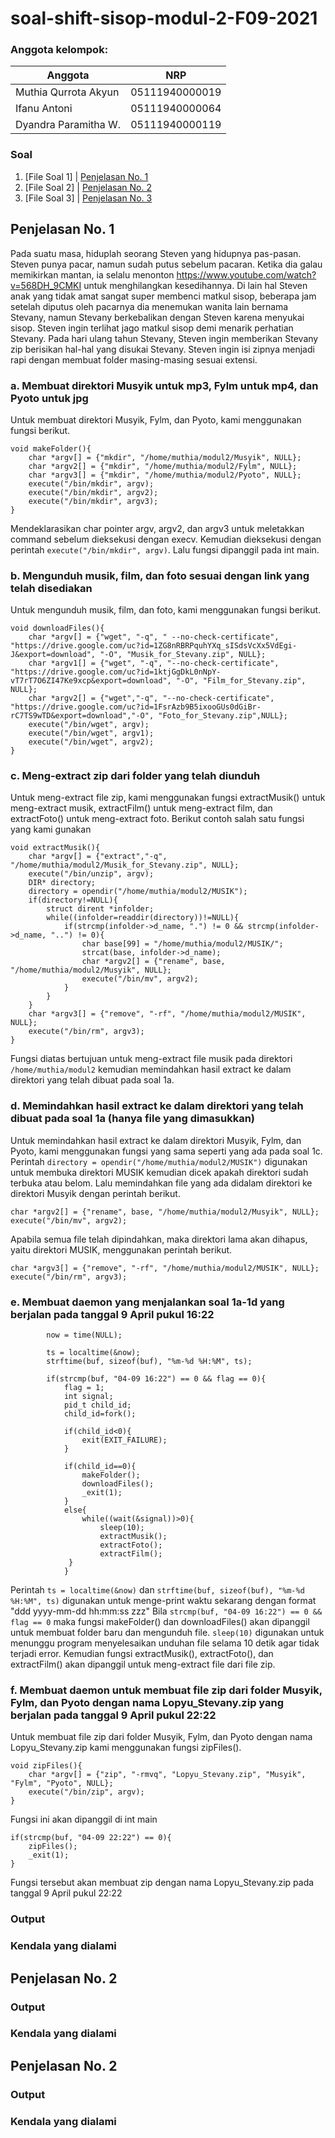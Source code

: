# soal-shift-sisop-modul-2-F09-2021 #

### Anggota kelompok:
Anggota | NRP
------------- | -------------
Muthia Qurrota Akyun | 05111940000019
Ifanu Antoni | 05111940000064
Dyandra Paramitha W. | 05111940000119

### Soal
1. [File Soal 1] | [Penjelasan No. 1](https://github.com/dydyandra/soal-shift-sisop-modul-2-F09-2021#penjelasan-no-1)
2. [File Soal 2] | [Penjelasan No. 2](https://github.com/dydyandra/soal-shift-sisop-modul-2-F09-2021#penjelasan-no-2)
3. [File Soal 3] | [Penjelasan No. 3](https://github.com/dydyandra/soal-shift-sisop-modul-2-F09-2021#penjelasan-no-3)

## Penjelasan No. 1
Pada suatu masa, hiduplah seorang Steven yang hidupnya pas-pasan. Steven punya pacar, namun sudah putus sebelum pacaran. Ketika dia galau memikirkan mantan, ia selalu menonton https://www.youtube.com/watch?v=568DH_9CMKI untuk menghilangkan kesedihannya. 
Di lain hal Steven anak yang tidak amat sangat super membenci matkul sisop, beberapa jam setelah diputus oleh pacarnya dia menemukan wanita lain bernama Stevany, namun Stevany berkebalikan dengan Steven karena menyukai sisop. Steven ingin terlihat jago matkul sisop demi menarik perhatian Stevany.
Pada hari ulang tahun Stevany, Steven ingin memberikan Stevany zip berisikan hal-hal yang disukai Stevany. Steven ingin isi zipnya menjadi rapi dengan membuat folder masing-masing sesuai extensi.

### a. Membuat direktori Musyik untuk mp3, Fylm untuk mp4, dan Pyoto untuk jpg
Untuk membuat direktori Musyik, Fylm, dan Pyoto, kami menggunakan fungsi berikut. 
```
void makeFolder(){
    char *argv[] = {"mkdir", "/home/muthia/modul2/Musyik", NULL};
    char *argv2[] = {"mkdir", "/home/muthia/modul2/Fylm", NULL};
    char *argv3[] = {"mkdir", "/home/muthia/modul2/Pyoto", NULL};
    execute("/bin/mkdir", argv);
    execute("/bin/mkdir", argv2);
    execute("/bin/mkdir", argv3);
}
```
Mendeklarasikan char pointer argv, argv2, dan argv3 untuk meletakkan command sebelum dieksekusi dengan execv. Kemudian dieksekusi dengan perintah `execute("/bin/mkdir", argv)`. Lalu fungsi dipanggil pada int main. 

### b. Mengunduh musik, film, dan foto sesuai dengan link yang telah disediakan
Untuk mengunduh musik, film, dan foto, kami menggunakan fungsi berikut.
```
void downloadFiles(){
    char *argv[] = {"wget", "-q", " --no-check-certificate", "https://drive.google.com/uc?id=1ZG8nRBRPquhYXq_sISdsVcXx5VdEgi-J&export=download", "-O", "Musik_for_Stevany.zip", NULL};
    char *argv1[] = {"wget", "-q", "--no-check-certificate", "https://drive.google.com/uc?id=1ktjGgDkL0nNpY-vT7rT7O6ZI47Ke9xcp&export=download", "-O", "Film_for_Stevany.zip", NULL};
    char *argv2[] = {"wget","-q", "--no-check-certificate", "https://drive.google.com/uc?id=1FsrAzb9B5ixooGUs0dGiBr-rC7TS9wTD&export=download","-O", "Foto_for_Stevany.zip",NULL};
    execute("/bin/wget", argv);
    execute("/bin/wget", argv1);
    execute("/bin/wget", argv2);
}
```

### c. Meng-extract zip dari folder yang telah diunduh
Untuk meng-extract file zip, kami menggunakan fungsi extractMusik() untuk meng-extract musik, extractFilm() untuk meng-extract film, dan extractFoto() untuk meng-extract foto.
Berikut contoh salah satu fungsi yang kami gunakan 
```
void extractMusik(){
    char *argv[] = {"extract","-q", "/home/muthia/modul2/Musik_for_Stevany.zip", NULL};
    execute("/bin/unzip", argv);
    DIR* directory;
    directory = opendir("/home/muthia/modul2/MUSIK");
    if(directory!=NULL){
        struct dirent *infolder;
        while((infolder=readdir(directory))!=NULL){
            if(strcmp(infolder->d_name, ".") != 0 && strcmp(infolder->d_name, "..") != 0){
                char base[99] = "/home/muthia/modul2/MUSIK/";
                strcat(base, infolder->d_name);
                char *argv2[] = {"rename", base, "/home/muthia/modul2/Musyik", NULL};
                execute("/bin/mv", argv2);
            }
        }
    }
    char *argv3[] = {"remove", "-rf", "/home/muthia/modul2/MUSIK", NULL};
    execute("/bin/rm", argv3);
}
```
Fungsi diatas bertujuan untuk meng-extract file musik pada direktori `/home/muthia/modul2` kemudian memindahkan hasil extract ke dalam direktori yang telah dibuat pada soal 1a.

### d. Memindahkan hasil extract ke dalam direktori yang telah dibuat pada soal 1a (hanya file yang dimasukkan)
Untuk memindahkan hasil extract ke dalam direktori Musyik, Fylm, dan Pyoto, kami menggunakan fungsi yang sama seperti yang ada pada soal 1c. Perintah `directory = opendir("/home/muthia/modul2/MUSIK")` digunakan untuk membuka direktori MUSIK kemudian dicek apakah direktori sudah terbuka atau belom. Lalu memindahkan file yang ada didalam direktori ke direktori Musyik dengan perintah berikut.
```
char *argv2[] = {"rename", base, "/home/muthia/modul2/Musyik", NULL};
execute("/bin/mv", argv2);
```
Apabila semua file telah dipindahkan, maka direktori lama akan dihapus, yaitu direktori MUSIK, menggunakan perintah berikut.
```
char *argv3[] = {"remove", "-rf", "/home/muthia/modul2/MUSIK", NULL};
execute("/bin/rm", argv3);
```

### e. Membuat daemon yang menjalankan soal 1a-1d yang berjalan pada tanggal 9 April pukul 16:22
```
        now = time(NULL);
        
        ts = localtime(&now);
        strftime(buf, sizeof(buf), "%m-%d %H:%M", ts);
        
        if(strcmp(buf, "04-09 16:22") == 0 && flag == 0){
            flag = 1;
            int signal;
            pid_t child_id;
            child_id=fork();

            if(child_id<0){
                exit(EXIT_FAILURE);
            }

            if(child_id==0){
                makeFolder();
                downloadFiles();
                _exit(1);
            }
            else{
                while((wait(&signal))>0){
                    sleep(10);
                    extractMusik();
                    extractFoto();
                    extractFilm();
           	 }
            }
```
Perintah `ts = localtime(&now)` dan `strftime(buf, sizeof(buf), "%m-%d %H:%M", ts)` digunakan untuk menge-print waktu sekarang dengan format "ddd yyyy-mm-dd hh:mm:ss zzz"
Bila `strcmp(buf, "04-09 16:22") == 0 && flag == 0` maka fungsi makeFolder() dan downloadFiles() akan dipanggil untuk membuat folder baru dan mengunduh file. `sleep(10)` digunakan untuk menunggu program menyelesaikan unduhan file selama 10 detik agar tidak terjadi error. Kemudian fungsi extractMusik(), extractFoto(), dan extractFilm() akan dipanggil untuk meng-extract file dari file zip.

### f. Membuat daemon untuk membuat file zip dari folder Musyik, Fylm, dan Pyoto dengan nama Lopyu_Stevany.zip yang berjalan pada tanggal 9 April pukul 22:22
Untuk membuat file zip dari folder Musyik, Fylm, dan Pyoto dengan nama Lopyu_Stevany.zip kami menggunakan fungsi zipFiles().
```
void zipFiles(){
    char *argv[] = {"zip", "-rmvq", "Lopyu_Stevany.zip", "Musyik", "Fylm", "Pyoto", NULL};
    execute("/bin/zip", argv);
}
```
Fungsi ini akan dipanggil di int main 
```
if(strcmp(buf, "04-09 22:22") == 0){
    zipFiles();
    _exit(1);
}
```
Fungsi tersebut akan membuat zip dengan nama Lopyu_Stevany.zip pada tanggal 9 April pukul 22:22

### Output
### Kendala yang dialami

## Penjelasan No. 2


### Output
### Kendala yang dialami

## Penjelasan No. 2


### Output
### Kendala yang dialami
